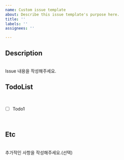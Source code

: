 ```yaml
---
name: Custom issue template
about: Describe this issue template's purpose here.
title: ''
labels: ''
assignees: ''

---
```


## Description

<br>
Issue 내용을 작성해주세요.
<br>

## TodoList

<br>

- [ ] Todo1

<br>

## Etc

<br>
추가적인 사항을 작성해주세요.(선택)
<br>
